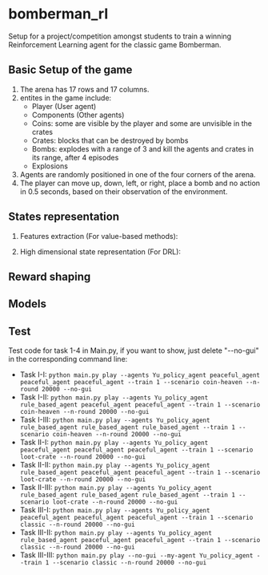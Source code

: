 # bomberman_rl

Setup for a project/competition amongst students to train a winning Reinforcement Learning agent for the classic game Bomberman.

## Basic Setup of the game

1. The arena has 17 rows and 17 columns.
2. entites in the game include:
   - Player (User agent)
   - Components (Other agents)
   - Coins: some are visible by the player and some are unvisible in the crates
   - Crates: blocks that can be destroyed by bombs
   - Bombs: explodes with a range of 3 and kill the agents and crates in its range, after 4 episodes
   - Explosions
3. Agents are randomly positioned in one of the four corners of the arena.
4. The player can move up, down, left, or right, place a bomb and no action in 0.5 seconds, based on their observation of the environment.

## States representation

1. Features extraction (For value-based methods):
   

2. High dimensional state representation (For DRL): 


## Reward shaping




## Models




## Test

Test code for task 1-4 in Main.py, if you want to show, just delete "--no-gui" in the corresponding command line:
- Task I-I: `python main.py play --agents Yu_policy_agent peaceful_agent peaceful_agent peaceful_agent --train 1 --scenario coin-heaven --n-round 20000 --no-gui`
- Task I-II: `python main.py play --agents Yu_policy_agent rule_based_agent peaceful_agent peaceful_agent --train 1 --scenario coin-heaven --n-round 20000 --no-gui`
- Task I-III: `python main.py play --agents Yu_policy_agent rule_based_agent rule_based_agent rule_based_agent --train 1 --scenario coin-heaven --n-round 20000 --no-gui`
- Task II-I: `python main.py play --agents Yu_policy_agent peaceful_agent peaceful_agent peaceful_agent --train 1 --scenario loot-crate --n-round 20000 --no-gui`
- Task II-II: `python main.py play --agents Yu_policy_agent rule_based_agent peaceful_agent peaceful_agent --train 1 --scenario loot-crate --n-round 20000 --no-gui`
- Task II-III: `python main.py play --agents Yu_policy_agent rule_based_agent rule_based_agent rule_based_agent --train 1 --scenario loot-crate --n-round 20000 --no-gui`
- Task III-I: `python main.py play --agents Yu_policy_agent peaceful_agent peaceful_agent peaceful_agent --train 1 --scenario classic --n-round 20000 --no-gui`
- Task III-II: `python main.py play --agents Yu_policy_agent rule_based_agent peaceful_agent peaceful_agent --train 1 --scenario classic --n-round 20000 --no-gui`
- Task III-III: `python main.py play --no-gui --my-agent Yu_policy_agent --train 1 --scenario classic --n-round 20000 --no-gui`

